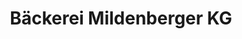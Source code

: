 ---
title: "Bäckerei Mildenberger KG"
url: /leutenbach/baeckerei-mildenberger-kg/
shop: Bäckerei
---